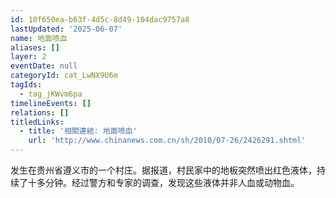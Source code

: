```yaml
---
id: 10f650ea-b63f-4d5c-8d49-104dac9757a8
lastUpdated: '2025-06-07'
name: 地面喷血
aliases: []
layer: 2
eventDate: null
categoryId: cat_LwNX9U6m
tagIds:
  - tag_jKWvm6pa
timelineEvents: []
relations: []
titledLinks:
  - title: '相關連結: 地面喷血'
    url: 'http://www.chinanews.com.cn/sh/2010/07-26/2426291.shtml'
---
```

发生在贵州省遵义市的一个村庄。据报道，村民家中的地板突然喷出红色液体，持续了十多分钟。经过警方和专家的调查，发现这些液体并非人血或动物血。
